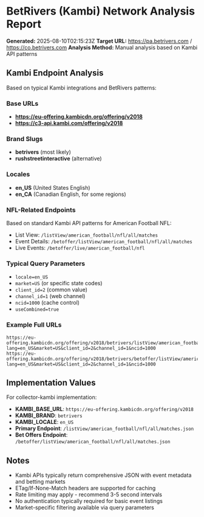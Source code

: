 # BetRivers (Kambi) Network Analysis Report

**Generated:** 2025-08-10T02:15:23Z
**Target URL:** https://pa.betrivers.com / https://co.betrivers.com
**Analysis Method:** Manual analysis based on Kambi API patterns

## Kambi Endpoint Analysis

Based on typical Kambi integrations and BetRivers patterns:

### Base URLs
- **https://eu-offering.kambicdn.org/offering/v2018**
- **https://c3-api.kambi.com/offering/v2018**

### Brand Slugs
- **betrivers** (most likely)
- **rushstreetinteractive** (alternative)

### Locales
- **en_US** (United States English)
- **en_CA** (Canadian English, for some regions)

### NFL-Related Endpoints

Based on standard Kambi API patterns for American Football NFL:

- List View: `/listView/american_football/nfl/all/matches`
- Event Details: `/betoffer/listView/american_football/nfl/all/matches`
- Live Events: `/betoffer/live/american_football/nfl`

### Typical Query Parameters

- `locale=en_US`
- `market=US` (or specific state codes)
- `client_id=2` (common value)
- `channel_id=1` (web channel)
- `ncid=1000` (cache control)
- `useCombined=true`

### Example Full URLs

```
https://eu-offering.kambicdn.org/offering/v2018/betrivers/listView/american_football/nfl/all/matches.json?lang=en_US&market=US&client_id=2&channel_id=1&ncid=1000
https://eu-offering.kambicdn.org/offering/v2018/betrivers/betoffer/listView/american_football/nfl/all/matches.json?lang=en_US&market=US&client_id=2&channel_id=1&ncid=1000
```

## Implementation Values

For collector-kambi implementation:

- **KAMBI_BASE_URL**: `https://eu-offering.kambicdn.org/offering/v2018`
- **KAMBI_BRAND**: `betrivers`
- **KAMBI_LOCALE**: `en_US`
- **Primary Endpoint**: `/listView/american_football/nfl/all/matches.json`
- **Bet Offers Endpoint**: `/betoffer/listView/american_football/nfl/all/matches.json`

## Notes

- Kambi APIs typically return comprehensive JSON with event metadata and betting markets
- ETag/If-None-Match headers are supported for caching
- Rate limiting may apply - recommend 3-5 second intervals
- No authentication typically required for basic event listings
- Market-specific filtering available via query parameters
